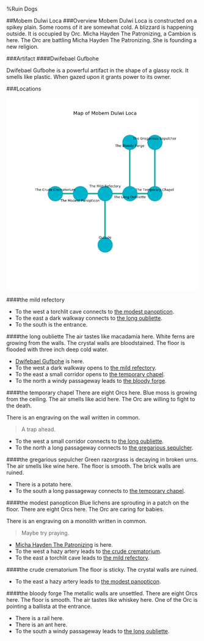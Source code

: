 %Ruin Dogs

##Mobem Dulwi Loca
###Overview
Mobem Dulwi Loca is constructed on a spikey plain. Some rooms of it are somewhat cold. A blizzard is happening outside. It is occupied by Orc. <a name="Micha-Hayden-The-Patronizing"></a>Micha Hayden The Patronizing, a Cambion is here. The Orc are battling Micha Hayden The Patronizing. She  is founding a new religion. 



###Artifact
####<a name="Dwifebael-Gufbohe"></a>Dwifebael Gufbohe


Dwifebael Gufbohe is a powerful artifact in the shape of a glassy rock. It smells like plastic. When gazed upon it grants power to its owner. 





###Locations


![](../v2/images/Mobem-Dulwi-Loca.png)

####<a name="the-mild-refectory"></a>the mild refectory




* To the west a torchlit cave connects to [the modest panopticon](#the-modest-panopticon).
* To the east a dark walkway connects to [the long oubliette](#the-long-oubliette).
* To the south is the entrance.


####<a name="the-long-oubliette"></a>the long oubliette
The air tastes like macadamia here. White ferns are growing from the walls. The crystal walls are bloodstained. The floor is flooded with three inch deep cold water. 



* [Dwifebael Gufbohe](#Dwifebael-Gufbohe) is here.
* To the west a dark walkway opens to [the mild refectory](#the-mild-refectory).
* To the east a small corridor opens to [the temporary chapel](#the-temporary-chapel).
* To the north a windy passageway leads to [the bloody forge](#the-bloody-forge).


####<a name="the-temporary-chapel"></a>the temporary chapel
There are eight Orcs here. Blue moss is growing from the ceiling. The air smells like acid here. The Orc are willing to fight to the death. 

There is an engraving on the wall written in common. 

> A trap ahead.
>


* To the west a small corridor connects to [the long oubliette](#the-long-oubliette).
* To the north a long passageway connects to [the gregarious sepulcher](#the-gregarious-sepulcher).


####<a name="the-gregarious-sepulcher"></a>the gregarious sepulcher
Green razorgrass is decaying in broken urns. The air smells like wine here. The floor is smooth. The brick walls are ruined. 



* There is a potato here.
* To the south a long passageway connects to [the temporary chapel](#the-temporary-chapel).


####<a name="the-modest-panopticon"></a>the modest panopticon
Blue lichens are sprouting in a patch on the floor. There are eight Orcs here. The Orc are caring for babies. 

There is an engraving on a monolith written in common. 

> Maybe try praying.
>


* [Micha Hayden The Patronizing](#Micha-Hayden-The-Patronizing) is here.
* To the west a hazy artery leads to [the crude crematorium](#the-crude-crematorium).
* To the east a torchlit cave leads to [the mild refectory](#the-mild-refectory).


####<a name="the-crude-crematorium"></a>the crude crematorium
The floor is sticky. The crystal walls are ruined. 



* To the east a hazy artery leads to [the modest panopticon](#the-modest-panopticon).


####<a name="the-bloody-forge"></a>the bloody forge
The metallic walls are unsettled. There are eight Orcs here. The floor is smooth. The air tastes like whiskey here. One of the Orc is pointing a ballista at the entrance. 



* There is a rail here.
* There is an ant here.
* To the south a windy passageway leads to [the long oubliette](#the-long-oubliette).


